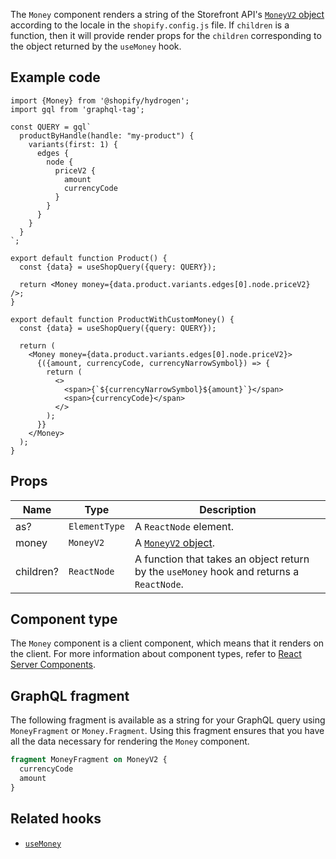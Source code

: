 <!-- This file is generated from source code in the Shopify/hydrogen repo. Edit the files in /packages/hydrogen/src/components/Money and run 'yarn generate-docs' at the root of this repo. For more information, refer to https://github.com/Shopify/shopify-dev/blob/master/content/internal/operations/hydrogen-reference-docs.md. -->

The `Money` component renders a string of the Storefront API's
[`MoneyV2` object](/api/storefront/reference/common-objects/moneyv2) according to the
locale in the `shopify.config.js` file. If `children` is a function, then it will
provide render props for the `children` corresponding to the object returned by the `useMoney` hook.

## Example code

```tsx
import {Money} from '@shopify/hydrogen';
import gql from 'graphql-tag';

const QUERY = gql`
  productByHandle(handle: "my-product") {
    variants(first: 1) {
      edges {
        node {
          priceV2 {
            amount
            currencyCode
          }
        }
      }
    }
  }
`;

export default function Product() {
  const {data} = useShopQuery({query: QUERY});

  return <Money money={data.product.variants.edges[0].node.priceV2} />;
}

export default function ProductWithCustomMoney() {
  const {data} = useShopQuery({query: QUERY});

  return (
    <Money money={data.product.variants.edges[0].node.priceV2}>
      {({amount, currencyCode, currencyNarrowSymbol}) => {
        return (
          <>
            <span>{`${currencyNarrowSymbol}${amount}`}</span>
            <span>{currencyCode}</span>
          </>
        );
      }}
    </Money>
  );
}
```

## Props

| Name      | Type                     | Description                                                                              |
| --------- | ------------------------ | ---------------------------------------------------------------------------------------- |
| as?       | <code>ElementType</code> | A `ReactNode` element.                                                                   |
| money     | <code>MoneyV2</code>     | A [`MoneyV2` object](/api/storefront/reference/common-objects/moneyv2).                  |
| children? | <code>ReactNode</code>   | A function that takes an object return by the `useMoney` hook and returns a `ReactNode`. |

## Component type

The `Money` component is a client component, which means that it renders on the client. For more information about component types, refer to [React Server Components](/custom-storefronts/hydrogen/framework/react-server-components).

## GraphQL fragment

The following fragment is available as a string for your GraphQL query using `MoneyFragment` or `Money.Fragment`. Using this fragment ensures that you have all the data necessary for rendering the `Money` component.

```graphql
fragment MoneyFragment on MoneyV2 {
  currencyCode
  amount
}
```

## Related hooks

- [`useMoney`](/api/hydrogen/hooks/primitive/usemoney)
